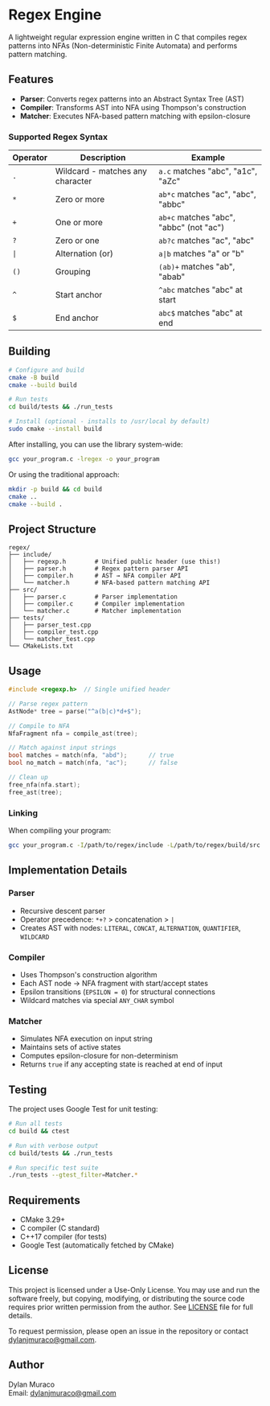 # Regex Engine

A lightweight regular expression engine written in C that compiles regex patterns into NFAs (Non-deterministic Finite Automata) and performs pattern matching.

## Features

- **Parser**: Converts regex patterns into an Abstract Syntax Tree (AST)
- **Compiler**: Transforms AST into NFA using Thompson's construction
- **Matcher**: Executes NFA-based pattern matching with epsilon-closure

### Supported Regex Syntax

| Operator | Description | Example |
|----------|-------------|---------|
| `.` | Wildcard - matches any character | `a.c` matches "abc", "a1c", "aZc" |
| `*` | Zero or more | `ab*c` matches "ac", "abc", "abbc" |
| `+` | One or more | `ab+c` matches "abc", "abbc" (not "ac") |
| `?` | Zero or one | `ab?c` matches "ac", "abc" |
| `\|` | Alternation (or) | `a\|b` matches "a" or "b" |
| `()` | Grouping | `(ab)+` matches "ab", "abab" |
| `^` | Start anchor | `^abc` matches "abc" at start |
| `$` | End anchor | `abc$` matches "abc" at end |

## Building

```bash
# Configure and build
cmake -B build
cmake --build build

# Run tests
cd build/tests && ./run_tests

# Install (optional - installs to /usr/local by default)
sudo cmake --install build
```

After installing, you can use the library system-wide:
```bash
gcc your_program.c -lregex -o your_program
```

Or using the traditional approach:

```bash
mkdir -p build && cd build
cmake ..
cmake --build .
```

## Project Structure

```
regex/
├── include/
│   ├── regexp.h        # Unified public header (use this!)
│   ├── parser.h        # Regex pattern parser API
│   ├── compiler.h      # AST → NFA compiler API
│   └── matcher.h       # NFA-based pattern matching API
├── src/
│   ├── parser.c        # Parser implementation
│   ├── compiler.c      # Compiler implementation
│   └── matcher.c       # Matcher implementation
├── tests/
│   ├── parser_test.cpp
│   ├── compiler_test.cpp
│   └── matcher_test.cpp
└── CMakeLists.txt
```

## Usage

```c
#include <regexp.h>  // Single unified header

// Parse regex pattern
AstNode* tree = parse("^a(b|c)*d+$");

// Compile to NFA
NfaFragment nfa = compile_ast(tree);

// Match against input strings
bool matches = match(nfa, "abd");      // true
bool no_match = match(nfa, "ac");      // false

// Clean up
free_nfa(nfa.start);
free_ast(tree);
```

### Linking

When compiling your program:
```bash
gcc your_program.c -I/path/to/regex/include -L/path/to/regex/build/src -lregex -o your_program
```

## Implementation Details

### Parser
- Recursive descent parser
- Operator precedence: `*+?` > concatenation > `|`
- Creates AST with nodes: `LITERAL`, `CONCAT`, `ALTERNATION`, `QUANTIFIER`, `WILDCARD`

### Compiler
- Uses Thompson's construction algorithm
- Each AST node → NFA fragment with start/accept states
- Epsilon transitions (`EPSILON = 0`) for structural connections
- Wildcard matches via special `ANY_CHAR` symbol

### Matcher
- Simulates NFA execution on input string
- Maintains sets of active states
- Computes epsilon-closure for non-determinism
- Returns `true` if any accepting state is reached at end of input

## Testing

The project uses Google Test for unit testing:

```bash
# Run all tests
cd build && ctest

# Run with verbose output
cd build/tests && ./run_tests

# Run specific test suite
./run_tests --gtest_filter=Matcher.*
```

## Requirements

- CMake 3.29+
- C compiler (C standard)
- C++17 compiler (for tests)
- Google Test (automatically fetched by CMake)

## License

This project is licensed under a Use-Only License. You may use and run the software freely, but copying, modifying, or distributing the source code requires prior written permission from the author. See [LICENSE](LICENSE) file for full details.

To request permission, please open an issue in the repository or contact dylanjmuraco@gmail.com.

## Author

Dylan Muraco  
Email: dylanjmuraco@gmail.com
